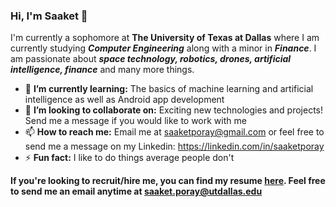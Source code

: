 ### Hi, I'm Saaket 👋

I'm currently a sophomore at **The University of Texas at Dallas** where I am currently studying ***Computer Engineering*** along with a minor in ***Finance***.
I am passionate about ***space technology, robotics, drones, artificial intelligence, finance*** and many more things.

- 🌱 **I’m currently learning:** The basics of machine learning and artificial intelligence as well as Android app development
- 👯 **I’m looking to collaborate on:** Exciting new technologies and projects! Send me a message if you would like to work with me
- 📫 **How to reach me:** Email me at saaketporay@gmail.com or feel free to send me a message on my Linkedin: https://linkedin.com/in/saaketporay
- ⚡ **Fun fact:** I like to do things average people don't

**If you're looking to recruit/hire me, you can find my resume [here](https://github.com/saaketporay/Resume). Feel free to send me an email anytime at saaket.poray@utdallas.edu**
